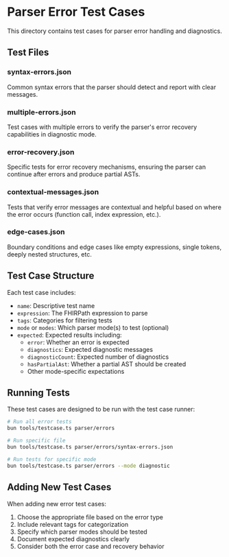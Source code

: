 # Parser Error Test Cases

This directory contains test cases for parser error handling and diagnostics.

## Test Files

### syntax-errors.json
Common syntax errors that the parser should detect and report with clear messages.

### multiple-errors.json
Test cases with multiple errors to verify the parser's error recovery capabilities in diagnostic mode.

### error-recovery.json
Specific tests for error recovery mechanisms, ensuring the parser can continue after errors and produce partial ASTs.

### contextual-messages.json
Tests that verify error messages are contextual and helpful based on where the error occurs (function call, index expression, etc.).

### edge-cases.json
Boundary conditions and edge cases like empty expressions, single tokens, deeply nested structures, etc.

## Test Case Structure

Each test case includes:
- `name`: Descriptive test name
- `expression`: The FHIRPath expression to parse
- `tags`: Categories for filtering tests
- `mode` or `modes`: Which parser mode(s) to test (optional)
- `expected`: Expected results including:
  - `error`: Whether an error is expected
  - `diagnostics`: Expected diagnostic messages
  - `diagnosticCount`: Expected number of diagnostics
  - `hasPartialAst`: Whether a partial AST should be created
  - Other mode-specific expectations

## Running Tests

These test cases are designed to be run with the test case runner:

```bash
# Run all error tests
bun tools/testcase.ts parser/errors

# Run specific file
bun tools/testcase.ts parser/errors/syntax-errors.json

# Run tests for specific mode
bun tools/testcase.ts parser/errors --mode diagnostic
```

## Adding New Test Cases

When adding new error test cases:
1. Choose the appropriate file based on the error type
2. Include relevant tags for categorization
3. Specify which parser modes should be tested
4. Document expected diagnostics clearly
5. Consider both the error case and recovery behavior